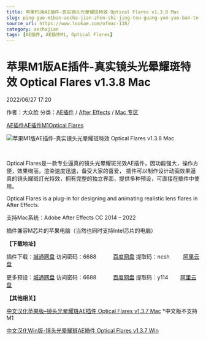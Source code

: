 ```yaml
---
title: 苹果M1版AE插件-真实镜头光晕耀斑特效 Optical Flares v1.3.8 Mac
slug: ping-guo-m1ban-aecha-jian-zhen-shi-jing-tou-guang-yun-yao-ban-te-xiao-optical-flares-v1-3-8-mac
source_url: https://www.lookae.com/ofmac-138/
category: aechajian
tags: [AE插件, AE插件M1, Optical Flares]
---
```

# 苹果M1版AE插件-真实镜头光晕耀斑特效 Optical Flares v1.3.8 Mac

2022/06/27 17:20

作者：大众脸
分类：[AE插件](https://www.lookae.com/after-effects/aechajian/) / [After Effects](https://www.lookae.com/after-effects/) / [Mac 专区](https://www.lookae.com/mac-osx/)

[AE插件](https://www.lookae.com/tag/ae%e6%8f%92%e4%bb%b6/)[AE插件M1](https://www.lookae.com/tag/aem1/)[Optical Flares](https://www.lookae.com/tag/optical-flares/)

![苹果M1版AE插件-真实镜头光晕耀斑特效 Optical Flares v1.3.8 Mac](https://www.lookae.com/wp-content/uploads/2022/05/Optical-Flares-M1.jpg "苹果M1版AE插件-真实镜头光晕耀斑特效 Optical Flares v1.3.8 Mac-LookAE.com")

[﻿﻿﻿](https://cloud.video.taobao.com//play/u/705956171/p/1/e/6/t/1/274013701666.mp4)

Optical Flares是一款专业逼真的镜头光晕耀斑光效AE插件，因功能强大，操作方便，效果绚丽，渲染速度迅速，备受大家的喜爱， 插件可以制作设计动画效果逼真的镜头耀斑灯光特效，拥有完整的独立界面，提供多种预设，可直接在插件中使用。

Optical Flares is a plug-in for designing and animating realistic lens flares in After Effects.

支持Mac系统：Adobe After Effects CC 2014 – 2022

插件兼容M芯片的苹果电脑（当然也同时支持Intel芯片的电脑）

**【下载地址】**

插件下载：[城通网盘](https://url70.ctfile.com/f/2827370-602347980-60dfe5?p=4431) 访问密码：6688           [百度网盘](https://pan.baidu.com/s/1-Aht3mTpTcaGXb8NzDIOEg?pwd=ncsh) 提取码：ncsh         [阿里云盘](https://www.aliyundrive.com/s/7kD4ThgcKrK)

更多预设：[城通网盘](https://url62.ctfile.com/f/680462-527829514-e5e2c3) 访问密码：6688           [百度网盘](https://pan.baidu.com/s/16FVnzIasUBNwQ7XzaKLlwQ) 提取码：y114        [阿里云盘](https://www.aliyundrive.com/s/PqvrMoGUST2)

**【其他相关】**

[中文汉化苹果版–镜头光晕耀斑AE插件 Optical Flares v1.3.7 Mac](https://www.lookae.com/of137-maczh/) \*中文版不支持M1

[中文汉化Win版-镜头光晕耀斑AE插件 Optical Flares v1.3.7 Win](https://www.lookae.com/of135-chn/)
